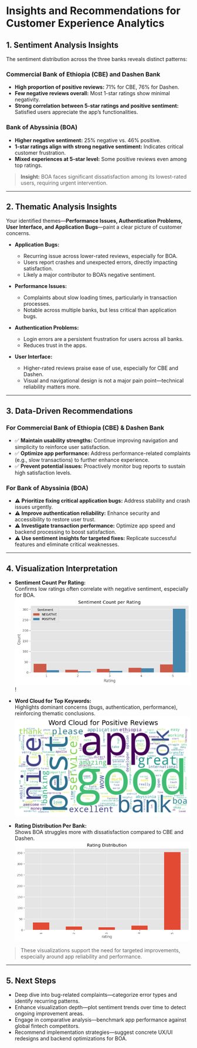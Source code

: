 # Insights and Recommendations for Customer Experience Analytics

## 1. Sentiment Analysis Insights

The sentiment distribution across the three banks reveals distinct patterns:

### Commercial Bank of Ethiopia (CBE) and Dashen Bank

- **High proportion of positive reviews:** 71% for CBE, 76% for Dashen.
- **Few negative reviews overall:** Most 1-star ratings show minimal negativity.
- **Strong correlation between 5-star ratings and positive sentiment:** Satisfied users appreciate the app’s functionalities.

### Bank of Abyssinia (BOA)

- **Higher negative sentiment:** 25% negative vs. 46% positive.
- **1-star ratings align with strong negative sentiment:** Indicates critical customer frustration.
- **Mixed experiences at 5-star level:** Some positive reviews even among top ratings.

> **Insight:** BOA faces significant dissatisfaction among its lowest-rated users, requiring urgent intervention.

---

## 2. Thematic Analysis Insights

Your identified themes—**Performance Issues, Authentication Problems, User Interface, and Application Bugs**—paint a clear picture of customer concerns.

- **Application Bugs:**  
    - Recurring issue across lower-rated reviews, especially for BOA.
    - Users report crashes and unexpected errors, directly impacting satisfaction.
    - Likely a major contributor to BOA’s negative sentiment.

- **Performance Issues:**  
    - Complaints about slow loading times, particularly in transaction processes.
    - Notable across multiple banks, but less critical than application bugs.

- **Authentication Problems:**  
    - Login errors are a persistent frustration for users across all banks.
    - Reduces trust in the apps.

- **User Interface:**  
    - Higher-rated reviews praise ease of use, especially for CBE and Dashen.
    - Visual and navigational design is not a major pain point—technical reliability matters more.

---

## 3. Data-Driven Recommendations

### For Commercial Bank of Ethiopia (CBE) & Dashen Bank

- ✅ **Maintain usability strengths:** Continue improving navigation and simplicity to reinforce user satisfaction.
- ✅ **Optimize app performance:** Address performance-related complaints (e.g., slow transactions) to further enhance experience.
- ✅ **Prevent potential issues:** Proactively monitor bug reports to sustain high satisfaction levels.

### For Bank of Abyssinia (BOA)

- ⚠️ **Prioritize fixing critical application bugs:** Address stability and crash issues urgently.
- ⚠️ **Improve authentication reliability:** Enhance security and accessibility to restore user trust.
- ⚠️ **Investigate transaction performance:** Optimize app speed and backend processing to boost satisfaction.
- ⚠️ **Use sentiment insights for targeted fixes:** Replicate successful features and eliminate critical weaknesses.

---

## 4. Visualization Interpretation

- **Sentiment Count Per Rating:**  
    Confirms low ratings often correlate with negative sentiment, especially for BOA.
    ![alt text](image.png)!
- **Word Cloud for Top Keywords:**  
    Highlights dominant concerns (bugs, authentication, performance), reinforcing thematic conclusions.
    ![alt text](image-3.png)

- **Rating Distribution Per Bank:**  
    Shows BOA struggles more with dissatisfaction compared to CBE and Dashen.
![alt text](image-5.png)
> These visualizations support the need for targeted improvements, especially around app reliability and performance.

---

## 5. Next Steps

- Deep dive into bug-related complaints—categorize error types and identify recurring patterns.
- Enhance visualization depth—plot sentiment trends over time to detect ongoing improvement areas.
- Engage in comparative analysis—benchmark app performance against global fintech competitors.
- Recommend implementation strategies—suggest concrete UX/UI redesigns and backend optimizations for BOA.